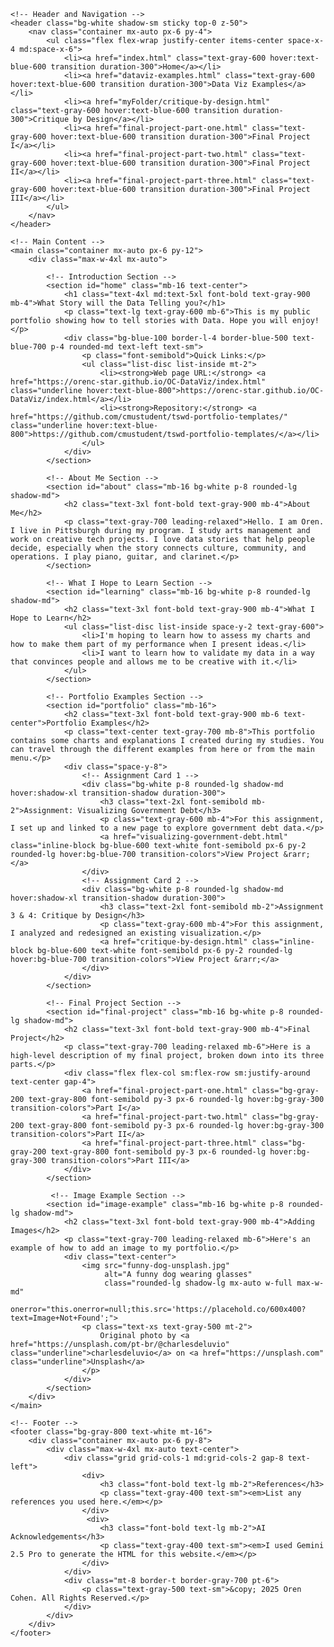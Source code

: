 
<html lang="en">
<head>
    <meta charset="UTF-8">
    <meta name="viewport" content="width=device-width, initial-scale=1.0">
    <title>TSWD Portfolio</title>
    <script src="https://cdn.tailwindcss.com"></script>
    <link rel="preconnect" href="https://fonts.googleapis.com">
    <link rel="preconnect" href="https://fonts.gstatic.com" crossorigin>
    <link href="https://fonts.googleapis.com/css2?family=Inter:wght@400;500;600;700&display=swap" rel="stylesheet">
    <style>
        body {
            font-family: 'Inter', sans-serif;
        }
    </style>
</head>
<body class="bg-gray-50 text-gray-800">

    <!-- Header and Navigation -->
    <header class="bg-white shadow-sm sticky top-0 z-50">
        <nav class="container mx-auto px-6 py-4">
            <ul class="flex flex-wrap justify-center items-center space-x-4 md:space-x-6">
                <li><a href="index.html" class="text-gray-600 hover:text-blue-600 transition duration-300">Home</a></li>
                <li><a href="dataviz-examples.html" class="text-gray-600 hover:text-blue-600 transition duration-300">Data Viz Examples</a></li>
                <li><a href="myFolder/critique-by-design.html" class="text-gray-600 hover:text-blue-600 transition duration-300">Critique by Design</a></li>
                <li><a href="final-project-part-one.html" class="text-gray-600 hover:text-blue-600 transition duration-300">Final Project I</a></li>
                <li><a href="final-project-part-two.html" class="text-gray-600 hover:text-blue-600 transition duration-300">Final Project II</a></li>
                <li><a href="final-project-part-three.html" class="text-gray-600 hover:text-blue-600 transition duration-300">Final Project III</a></li>
            </ul>
        </nav>
    </header>

    <!-- Main Content -->
    <main class="container mx-auto px-6 py-12">
        <div class="max-w-4xl mx-auto">

            <!-- Introduction Section -->
            <section id="home" class="mb-16 text-center">
                <h1 class="text-4xl md:text-5xl font-bold text-gray-900 mb-4">What Story will the Data Telling you?</h1>
                <p class="text-lg text-gray-600 mb-6">This is my public portfolio showing how to tell stories with Data. Hope you will enjoy!</p>
                <div class="bg-blue-100 border-l-4 border-blue-500 text-blue-700 p-4 rounded-md text-left text-sm">
                    <p class="font-semibold">Quick Links:</p>
                    <ul class="list-disc list-inside mt-2">
                        <li><strong>Web page URL:</strong> <a href="https://orenc-star.github.io/OC-DataViz/index.html" class="underline hover:text-blue-800">https://orenc-star.github.io/OC-DataViz/index.html</a></li>
                        <li><strong>Repository:</strong> <a href="https://github.com/cmustudent/tswd-portfolio-templates/" class="underline hover:text-blue-800">https://github.com/cmustudent/tswd-portfolio-templates/</a></li>
                    </ul>
                </div>
            </section>

            <!-- About Me Section -->
            <section id="about" class="mb-16 bg-white p-8 rounded-lg shadow-md">
                <h2 class="text-3xl font-bold text-gray-900 mb-4">About Me</h2>
                <p class="text-gray-700 leading-relaxed">Hello. I am Oren. I live in Pittsburgh during my program. I study arts management and work on creative tech projects. I love data stories that help people decide, especially when the story connects culture, community, and operations. I play piano, guitar, and clarinet.</p>
            </section>
            
            <!-- What I Hope to Learn Section -->
            <section id="learning" class="mb-16 bg-white p-8 rounded-lg shadow-md">
                <h2 class="text-3xl font-bold text-gray-900 mb-4">What I Hope to Learn</h2>
                <ul class="list-disc list-inside space-y-2 text-gray-600">
                    <li>I'm hoping to learn how to assess my charts and how to make them part of my performance when I present ideas.</li>
                    <li>I want to learn how to validate my data in a way that convinces people and allows me to be creative with it.</li>
                </ul>
            </section>

            <!-- Portfolio Examples Section -->
            <section id="portfolio" class="mb-16">
                <h2 class="text-3xl font-bold text-gray-900 mb-6 text-center">Portfolio Examples</h2>
                <p class="text-center text-gray-700 mb-8">This portfolio contains some charts and explanations I created during my studies. You can travel through the different examples from here or from the main menu.</p>
                <div class="space-y-8">
                    <!-- Assignment Card 1 -->
                    <div class="bg-white p-8 rounded-lg shadow-md hover:shadow-xl transition-shadow duration-300">
                        <h3 class="text-2xl font-semibold mb-2">Assignment: Visualizing Government Debt</h3>
                        <p class="text-gray-600 mb-4">For this assignment, I set up and linked to a new page to explore government debt data.</p>
                        <a href="visualizing-government-debt.html" class="inline-block bg-blue-600 text-white font-semibold px-6 py-2 rounded-lg hover:bg-blue-700 transition-colors">View Project &rarr;</a>
                    </div>
                    <!-- Assignment Card 2 -->
                    <div class="bg-white p-8 rounded-lg shadow-md hover:shadow-xl transition-shadow duration-300">
                        <h3 class="text-2xl font-semibold mb-2">Assignment 3 & 4: Critique by Design</h3>
                        <p class="text-gray-600 mb-4">For this assignment, I analyzed and redesigned an existing visualization.</p>
                        <a href="critique-by-design.html" class="inline-block bg-blue-600 text-white font-semibold px-6 py-2 rounded-lg hover:bg-blue-700 transition-colors">View Project &rarr;</a>
                    </div>
                </div>
            </section>
            
            <!-- Final Project Section -->
            <section id="final-project" class="mb-16 bg-white p-8 rounded-lg shadow-md">
                <h2 class="text-3xl font-bold text-gray-900 mb-4">Final Project</h2>
                <p class="text-gray-700 leading-relaxed mb-6">Here is a high-level description of my final project, broken down into its three parts.</p>
                <div class="flex flex-col sm:flex-row sm:justify-around text-center gap-4">
                    <a href="final-project-part-one.html" class="bg-gray-200 text-gray-800 font-semibold py-3 px-6 rounded-lg hover:bg-gray-300 transition-colors">Part I</a>
                    <a href="final-project-part-two.html" class="bg-gray-200 text-gray-800 font-semibold py-3 px-6 rounded-lg hover:bg-gray-300 transition-colors">Part II</a>
                    <a href="final-project-part-three.html" class="bg-gray-200 text-gray-800 font-semibold py-3 px-6 rounded-lg hover:bg-gray-300 transition-colors">Part III</a>
                </div>
            </section>

             <!-- Image Example Section -->
            <section id="image-example" class="mb-16 bg-white p-8 rounded-lg shadow-md">
                <h2 class="text-3xl font-bold text-gray-900 mb-4">Adding Images</h2>
                <p class="text-gray-700 leading-relaxed mb-6">Here's an example of how to add an image to my portfolio.</p>
                <div class="text-center">
                    <img src="funny-dog-unsplash.jpg" 
                         alt="A funny dog wearing glasses" 
                         class="rounded-lg shadow-lg mx-auto w-full max-w-md"
                         onerror="this.onerror=null;this.src='https://placehold.co/600x400?text=Image+Not+Found';">
                    <p class="text-xs text-gray-500 mt-2">
                        Original photo by <a href="https://unsplash.com/pt-br/@charlesdeluvio" class="underline">charlesdeluvio</a> on <a href="https://unsplash.com" class="underline">Unsplash</a>
                    </p>
                </div>
            </section>
        </div>
    </main>

    <!-- Footer -->
    <footer class="bg-gray-800 text-white mt-16">
        <div class="container mx-auto px-6 py-8">
            <div class="max-w-4xl mx-auto text-center">
                <div class="grid grid-cols-1 md:grid-cols-2 gap-8 text-left">
                    <div>
                        <h3 class="font-bold text-lg mb-2">References</h3>
                        <p class="text-gray-400 text-sm"><em>List any references you used here.</em></p>
                    </div>
                     <div>
                        <h3 class="font-bold text-lg mb-2">AI Acknowledgements</h3>
                        <p class="text-gray-400 text-sm"><em>I used Gemini 2.5 Pro to generate the HTML for this website.</em></p>
                    </div>
                </div>
                <div class="mt-8 border-t border-gray-700 pt-6">
                    <p class="text-gray-500 text-sm">&copy; 2025 Oren Cohen. All Rights Reserved.</p>
                </div>
            </div>
        </div>
    </footer>

</body>
</html>


